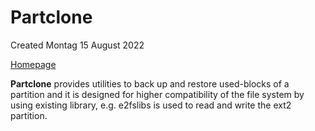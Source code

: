 # Partclone
Created Montag 15 August 2022

[Homepage](https://partclone.org/)

**Partclone** provides utilities to back up and restore used-blocks of a partition and it is designed for higher compatibility of the file system by using existing library, e.g. e2fslibs is used to read and write the ext2 partition.

